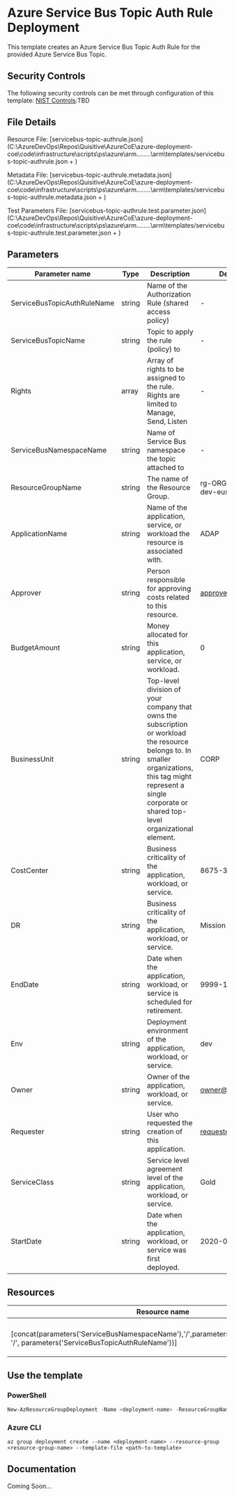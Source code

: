 # Azure Service Bus Topic Auth Rule Deployment

This template creates an Azure Service Bus Topic Auth Rule for the provided Azure Service Bus Topic.

## Security Controls

The following security controls can be met through configuration of this template:
      [NIST Controls](security-controls.md):TBD

## File Details

Resource File: [servicebus-topic-authrule.json](C:\AzureDevOps\Repos\Quisitive\AzureCoE\azure-deployment-coe\code\infrastructure\scripts\ps\azure\arm\..\..\..\..\arm\templates/servicebus-topic-authrule.json + )

Metadata File: [servicebus-topic-authrule.metadata.json](C:\AzureDevOps\Repos\Quisitive\AzureCoE\azure-deployment-coe\code\infrastructure\scripts\ps\azure\arm\..\..\..\..\arm\templates/servicebus-topic-authrule.metadata.json + )

Test Parameters File: [servicebus-topic-authrule.test.parameter.json](C:\AzureDevOps\Repos\Quisitive\AzureCoE\azure-deployment-coe\code\infrastructure\scripts\ps\azure\arm\..\..\..\..\arm\templates/servicebus-topic-authrule.test.parameter.json + )

## Parameters

Parameter name | Type | Description | DefaultValue
-------------- | ---- | ----------- | ------------
ServiceBusTopicAuthRuleName | string | Name of the Authorization Rule (shared access policy) | -
ServiceBusTopicName | string | Topic to apply the rule (policy) to | -
Rights         | array | Array of rights to be assigned to the rule.  Rights are limited to Manage, Send, Listen | -
ServiceBusNamespaceName | string | Name of Service Bus namespace the topic attached to | -
ResourceGroupName | string | The name of the Resource Group. | rg-ORG-TAG-adap-dev-eus
ApplicationName | string | Name of the application, service, or workload the resource is associated with. | ADAP
Approver       | string | Person responsible for approving costs related to this resource. | approver@company.org
BudgetAmount   | string | Money allocated for this application, service, or workload. | 0
BusinessUnit   | string | Top-level division of your company that owns the subscription or workload the resource belongs to. In smaller organizations, this tag might represent a single corporate or shared top-level organizational element. | CORP
CostCenter     | string | Business criticality of the application, workload, or service. | 8675-309
DR             | string | Business criticality of the application, workload, or service. | Mission-Critical
EndDate        | string | Date when the application, workload, or service is scheduled for retirement. | 9999-12-31
Env            | string | Deployment environment of the application, workload, or service. | dev
Owner          | string | Owner of the application, workload, or service. | owner@company.org
Requester      | string | User who requested the creation of this application. | requester@company.org
ServiceClass   | string | Service level agreement level of the application, workload, or service. | Gold
StartDate      | string | Date when the application, workload, or service was first deployed. | 2020-01-01

## Resources

Resource name | Type | ApiVersion
------------- | ---- | ----------
              |      |
              |      |
              |      |
              |      |
[concat(parameters('ServiceBusNamespaceName'),'/',parameters('ServiceBusTopicName'), '/', parameters('ServiceBusTopicAuthRuleName'))] | Microsoft.ServiceBus/namespaces/topics/authorizationRules | 2017-04-01
              |      |
              |      |
              |      |

## Use the template

### PowerShell

```powershell
New-AzResourceGroupDeployment -Name <deployment-name> -ResourceGroupName <resource-group-name> -TemplateFile <path-to-template>
```

### Azure CLI

```text
az group deployment create --name <deployment-name> --resource-group <resource-group-name> --template-file <path-to-template>
```

## Documentation

Coming Soon...
